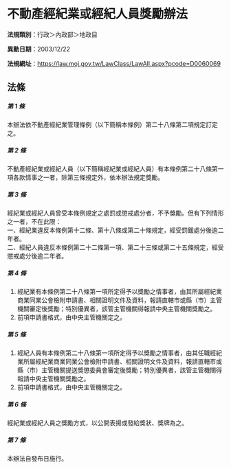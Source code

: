 # 不動產經紀業或經紀人員獎勵辦法

**法規類別**：行政＞內政部＞地政目

**異動日期**：2003/12/22  

**法規網址**：https://law.moj.gov.tw/LawClass/LawAll.aspx?pcode=D0060069





## 法條
##### 第 1 條
本辦法依不動產經紀業管理條例（以下簡稱本條例）第二十八條第二項規定訂定之。

##### 第 2 條
不動產經紀業或經紀人員（以下簡稱經紀業或經紀人員）有本條例第二十八條第一項各款情事之一者，除第三條規定外，依本辦法規定獎勵。

##### 第 3 條
經紀業或經紀人員曾受本條例規定之處罰或懲戒處分者，不予獎勵。但有下列情形之一者，不在此限：  
一、經紀業違反本條例第十二條、第十八條或第二十條規定，經受罰鍰處分後逾二年者。  
二、經紀人員違反本條例第二十二條第一項、第二十三條或第二十五條規定，經受懲戒處分後逾二年者。  

##### 第 4 條
1. 經紀業有本條例第二十八條第一項所定得予以獎勵之情事者，由其所屬經紀業商業同業公會檢附申請書、相關證明文件及資料，報請直轄市或縣（市）主管機關審定後獎勵；特別優異者，該管主管機關得報請中央主管機關獎勵之。
1. 前項申請書格式，由中央主管機關定之。

##### 第 5 條
1. 經紀人員有本條例第二十八條第一項所定得予以獎勵之情事者，由其任職經紀業所屬經紀業商業同業公會檢附申請書、相關證明文件及資料，報請直轄市或縣（市）主管機關提送獎懲委員會審定後獎勵；特別優異者，該管主管機關得報請中央主管機關獎勵之。
1. 前項申請書格式，由中央主管機關定之。

##### 第 6 條
經紀業或經紀人員之獎勵方式，以公開表揚或發給獎狀、獎牌為之。

##### 第 7 條
本辦法自發布日施行。


